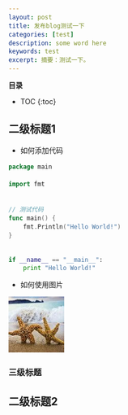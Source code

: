 ```yaml
---
layout: post 
title: 发布blog测试一下
categories: [test]
description: some word here
keywords: test
excerpt: 摘要：测试一下。
---
```



**目录**

* TOC
{:toc}

## 二级标题1

- 如何添加代码

```go
package main

import fmt


// 测试代码
func main() {
    fmt.Println("Hello World!")
}

```

```python

if __name__ == "__main__":
    print "Hello World!"

```

- 如何使用图片

![](/images/blog/test_pic.jpg)


### 三级标题

## 二级标题2
